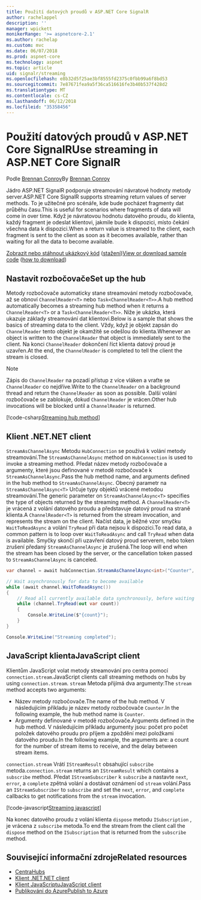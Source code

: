 ```yaml
---
title: Použití datových proudů v ASP.NET Core SignalR
author: rachelappel
description: ''
manager: wpickett
monikerRange: '>= aspnetcore-2.1'
ms.author: rachelap
ms.custom: mvc
ms.date: 06/07/2018
ms.prod: aspnet-core
ms.technology: aspnet
ms.topic: article
uid: signalr/streaming
ms.openlocfilehash: e8b32d5f25ae3bf8555fd2375c0fbb99a6f8bd53
ms.sourcegitcommit: 7e87671fea9a5f36ca516616fe3b40b537f428d2
ms.translationtype: MT
ms.contentlocale: cs-CZ
ms.lasthandoff: 06/12/2018
ms.locfileid: "35358456"
---
```

# <a name="use-streaming-in-aspnet-core-signalr"></a><span data-ttu-id="3f708-102">Použití datových proudů v ASP.NET Core SignalR</span><span class="sxs-lookup"><span data-stu-id="3f708-102">Use streaming in ASP.NET Core SignalR</span></span>

<span data-ttu-id="3f708-103">Podle [Brennan Conroy](https://github.com/BrennanConroy)</span><span class="sxs-lookup"><span data-stu-id="3f708-103">By [Brennan Conroy](https://github.com/BrennanConroy)</span></span>

<span data-ttu-id="3f708-104">Jádro ASP.NET SignalR podporuje streamování návratové hodnoty metody server.</span><span class="sxs-lookup"><span data-stu-id="3f708-104">ASP.NET Core SignalR supports streaming return values of server methods.</span></span> <span data-ttu-id="3f708-105">To je užitečné pro scénáře, kde bude pocházet fragmenty dat průběhu času.</span><span class="sxs-lookup"><span data-stu-id="3f708-105">This is useful for scenarios where fragments of data will come in over time.</span></span> <span data-ttu-id="3f708-106">Když je návratovou hodnotu datového proudu, do klienta, každý fragment je odeslat klientovi, jakmile bude k dispozici, místo čekání všechna data k dispozici.</span><span class="sxs-lookup"><span data-stu-id="3f708-106">When a return value is streamed to the client, each fragment is sent to the client as soon as it becomes available, rather than waiting for all the data to become available.</span></span>

<span data-ttu-id="3f708-107">[Zobrazit nebo stáhnout ukázkový kód](https://github.com/aspnet/Docs/tree/live/aspnetcore/signalr/streaming/sample) ([stažení](xref:tutorials/index#how-to-download-a-sample))</span><span class="sxs-lookup"><span data-stu-id="3f708-107">[View or download sample code](https://github.com/aspnet/Docs/tree/live/aspnetcore/signalr/streaming/sample) ([how to download](xref:tutorials/index#how-to-download-a-sample))</span></span>

## <a name="set-up-the-hub"></a><span data-ttu-id="3f708-108">Nastavit rozbočovače</span><span class="sxs-lookup"><span data-stu-id="3f708-108">Set up the hub</span></span>

<span data-ttu-id="3f708-109">Metody rozbočovače automaticky stane streamování metody rozbočovače, až se obnoví `ChannelReader<T>` nebo `Task<ChannelReader<T>>`.</span><span class="sxs-lookup"><span data-stu-id="3f708-109">A hub method automatically becomes a streaming hub method when it returns a `ChannelReader<T>` or a `Task<ChannelReader<T>>`.</span></span> <span data-ttu-id="3f708-110">Níže je ukázka, která ukazuje základy streamování dat klientovi.</span><span class="sxs-lookup"><span data-stu-id="3f708-110">Below is a sample that shows the basics of streaming data to the client.</span></span> <span data-ttu-id="3f708-111">Vždy, když je objekt zapsán do `ChannelReader` tento objekt je okamžitě se odešlou do klienta.</span><span class="sxs-lookup"><span data-stu-id="3f708-111">Whenever an object is written to the `ChannelReader` that object is immediately sent to the client.</span></span> <span data-ttu-id="3f708-112">Na konci `ChannelReader` dokončení říct klienta datový proud je uzavřen.</span><span class="sxs-lookup"><span data-stu-id="3f708-112">At the end, the `ChannelReader` is completed to tell the client the stream is closed.</span></span>

> [!NOTE]
> <span data-ttu-id="3f708-113">Zápis do `ChannelReader` na pozadí přístup z více vláken a vraťte se `ChannelReader` co nejdříve.</span><span class="sxs-lookup"><span data-stu-id="3f708-113">Write to the `ChannelReader` on a background thread and return the `ChannelReader` as soon as possible.</span></span> <span data-ttu-id="3f708-114">Další volání rozbočovače se zablokuje, dokud `ChannelReader` je vrácen.</span><span class="sxs-lookup"><span data-stu-id="3f708-114">Other hub invocations will be blocked until a `ChannelReader` is returned.</span></span>

[!code-csharp[Streaming hub method](streaming/sample/hubs/streamhub.cs?range=10-34)]

## <a name="net-client"></a><span data-ttu-id="3f708-115">Klient .NET</span><span class="sxs-lookup"><span data-stu-id="3f708-115">.NET client</span></span>

<span data-ttu-id="3f708-116">`StreamAsChannelAsync` Metodu `HubConnection` se používá k volání metody streamování.</span><span class="sxs-lookup"><span data-stu-id="3f708-116">The `StreamAsChannelAsync` method on `HubConnection` is used to invoke a streaming method.</span></span> <span data-ttu-id="3f708-117">Předat název metody rozbočovače a argumenty, které jsou definované v metodě rozbočovače k `StreamAsChannelAsync`.</span><span class="sxs-lookup"><span data-stu-id="3f708-117">Pass the hub method name, and arguments defined in the hub method to `StreamAsChannelAsync`.</span></span> <span data-ttu-id="3f708-118">Obecný parametr na `StreamAsChannelAsync<T>` Určuje typy objektů vrácené metodou streamování.</span><span class="sxs-lookup"><span data-stu-id="3f708-118">The generic parameter on `StreamAsChannelAsync<T>` specifies the type of objects returned by the streaming method.</span></span> <span data-ttu-id="3f708-119">A `ChannelReader<T>` je vrácená z volání datového proudu a představuje datový proud na straně klienta.</span><span class="sxs-lookup"><span data-stu-id="3f708-119">A `ChannelReader<T>` is returned from the stream invocation, and represents the stream on the client.</span></span> <span data-ttu-id="3f708-120">Načíst data, je běžné vzor smyčku `WaitToReadAsync` a volání `TryRead` při data nejsou k dispozici.</span><span class="sxs-lookup"><span data-stu-id="3f708-120">To read data, a common pattern is to loop over `WaitToReadAsync` and call `TryRead` when data is available.</span></span> <span data-ttu-id="3f708-121">Smyčky skončí při uzavření datový proud serverem, nebo token zrušení předaný `StreamAsChannelAsync` je zrušená.</span><span class="sxs-lookup"><span data-stu-id="3f708-121">The loop will end when the stream has been closed by the server, or the cancellation token passed to `StreamAsChannelAsync` is canceled.</span></span>

```csharp
var channel = await hubConnection.StreamAsChannelAsync<int>("Counter", 10, 500, CancellationToken.None);

// Wait asynchronously for data to become available
while (await channel.WaitToReadAsync())
{
    // Read all currently available data synchronously, before waiting for more data
    while (channel.TryRead(out var count))
    {
        Console.WriteLine($"{count}");
    }
}

Console.WriteLine("Streaming completed");
```

## <a name="javascript-client"></a><span data-ttu-id="3f708-122">JavaScript klienta</span><span class="sxs-lookup"><span data-stu-id="3f708-122">JavaScript client</span></span>

<span data-ttu-id="3f708-123">Klientům JavaScript volat metody streamování pro centra pomocí `connection.stream`.</span><span class="sxs-lookup"><span data-stu-id="3f708-123">JavaScript clients call streaming methods on hubs by using `connection.stream`.</span></span> <span data-ttu-id="3f708-124">`stream` Metoda přijímá dva argumenty:</span><span class="sxs-lookup"><span data-stu-id="3f708-124">The `stream` method accepts two arguments:</span></span>

* <span data-ttu-id="3f708-125">Název metody rozbočovače.</span><span class="sxs-lookup"><span data-stu-id="3f708-125">The name of the hub method.</span></span> <span data-ttu-id="3f708-126">V následujícím příkladu je název metody rozbočovače `Counter`.</span><span class="sxs-lookup"><span data-stu-id="3f708-126">In the following example, the hub method name is `Counter`.</span></span>
* <span data-ttu-id="3f708-127">Argumenty definované v metodě rozbočovače.</span><span class="sxs-lookup"><span data-stu-id="3f708-127">Arguments defined in the hub method.</span></span> <span data-ttu-id="3f708-128">V následujícím příkladu argumenty jsou: počet pro počet položek datového proudu pro příjem a zpoždění mezi položkami datového proudu.</span><span class="sxs-lookup"><span data-stu-id="3f708-128">In the following example, the arguments are: a count for the number of stream items to receive, and the delay between stream items.</span></span>

<span data-ttu-id="3f708-129">`connection.stream` Vrátí `IStreamResult` obsahující `subscribe` metoda.</span><span class="sxs-lookup"><span data-stu-id="3f708-129">`connection.stream` returns an `IStreamResult` which contains a `subscribe` method.</span></span> <span data-ttu-id="3f708-130">Předat `IStreamSubscriber` k `subscribe` a nastavte `next`, `error`, a `complete` zpětná volání a dostávat oznámení od `stream` volání.</span><span class="sxs-lookup"><span data-stu-id="3f708-130">Pass an `IStreamSubscriber` to `subscribe` and set the `next`, `error`, and `complete` callbacks to get notifications from the `stream` invocation.</span></span>

[!code-javascript[Streaming javascript](streaming/sample/wwwroot/js/stream.js?range=19-36)]

<span data-ttu-id="3f708-131">Na konec datového proudu z volání klienta `dispose` metodu `ISubscription` , je vrácena z `subscribe` metoda.</span><span class="sxs-lookup"><span data-stu-id="3f708-131">To end the stream from the client call the `dispose` method on the `ISubscription` that is returned from the `subscribe` method.</span></span>

## <a name="related-resources"></a><span data-ttu-id="3f708-132">Související informační zdroje</span><span class="sxs-lookup"><span data-stu-id="3f708-132">Related resources</span></span>

* [<span data-ttu-id="3f708-133">Centra</span><span class="sxs-lookup"><span data-stu-id="3f708-133">Hubs</span></span>](xref:signalr/hubs)
* [<span data-ttu-id="3f708-134">Klient .NET</span><span class="sxs-lookup"><span data-stu-id="3f708-134">.NET client</span></span>](xref:signalr/dotnet-client)
* [<span data-ttu-id="3f708-135">Klient JavaScriptu</span><span class="sxs-lookup"><span data-stu-id="3f708-135">JavaScript client</span></span>](xref:signalr/javascript-client)
* [<span data-ttu-id="3f708-136">Publikování do Azure</span><span class="sxs-lookup"><span data-stu-id="3f708-136">Publish to Azure</span></span>](xref:signalr/publish-to-azure-web-app)